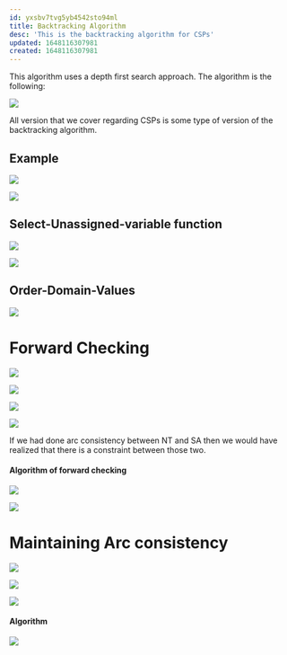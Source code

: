 ```yaml
---
id: yxsbv7tvg5yb4542sto94ml
title: Backtracking Algorithm
desc: 'This is the backtracking algorithm for CSPs'
updated: 1648116307981
created: 1648116307981
---
```

This algorithm uses a depth first search approach.
The algorithm is the following:

![](/assets/images/2022-03-24-11-06-23.png)

All version that we cover regarding CSPs is some type of version of the backtracking algorithm.

## Example
![](/assets/images/2022-03-24-11-05-45.png)

![](/assets/images/2022-03-24-11-06-02.png)

## Select-Unassigned-variable function
![](/assets/images/2022-03-24-11-10-16.png)

![](/assets/images/2022-03-24-11-10-28.png)

## Order-Domain-Values
![](/assets/images/2022-03-24-11-14-34.png)

# Forward Checking
![](/assets/images/2022-03-24-11-20-02.png)

![](/assets/images/2022-03-24-11-19-51.png)

![](/assets/images/2022-03-24-11-20-15.png)

![](/assets/images/2022-03-24-11-20-24.png)

If we had done arc consistency between NT and SA then we would have realized that there is a constraint between those two.

#### Algorithm of forward checking
![](/assets/images/2022-03-24-11-20-46.png)

![](/assets/images/2022-03-24-11-20-57.png)

# Maintaining Arc consistency
![](/assets/images/2022-03-24-11-23-14.png)

![](/assets/images/2022-03-24-11-23-22.png)

![](/assets/images/2022-03-24-11-23-31.png)

#### Algorithm
![](/assets/images/2022-03-24-11-23-49.png)